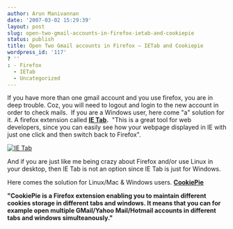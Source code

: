```yaml
---
author: Arun Manivannan
date: '2007-03-02 15:29:39'
layout: post
slug: open-two-gmail-accounts-in-firefox-ietab-and-cookiepie
status: publish
title: Open Two Gmail accounts in Firefox — IETab and Cookiepie
wordpress_id: '117'
? ''
: - Firefox
  - IETab
  - Uncategorized
---
```


[][1]If you have more than one gmail account and you use firefox, you are in
deep trouble. Coz, you will need to logout and login to the new account in
order to check mails.  If you are a Windows user, here come "a" solution for
it. A firefox extension called [**IE Tab**][2]**.**  "This is a great tool for
web developers, since you can easily see how your webpage displayed in IE with
just one click and then switch back to Firefox".

[![IE Tab][3]][1]

And if you are just like me being crazy about Firefox and/or use Linux in your
desktop, then IE Tab is not an option since IE Tab is just for Windows.

Here comes the solution for Linux/Mac & Windows users. [**CookiePie**][4]

**"CookiePie is a Firefox extension enabling you to maintain different cookies
storage in different tabs and windows. It means that you can for example open
multiple GMail/Yahoo Mail/Hotmail accounts in different tabs and windows
simulteanously."**

   [1]: http://www.arunma.com/wp-content/uploads/2007/03/ietab.JPG (IE Tab)

   [2]: https://addons.mozilla.org/firefox/1419/

   [3]: http://www.arunma.com/wp-content/uploads/2007/03/ietab.JPG

   [4]: http://www.nektra.com/oss/firefox/extensions/cookiepie/

